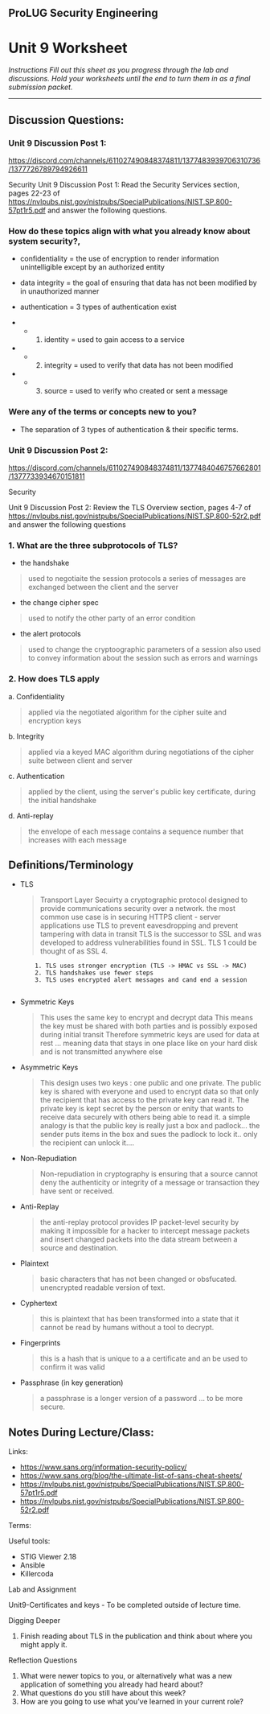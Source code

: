 ## ProLUG Security Engineering

# Unit 9 Worksheet

*Instructions*
*Fill out this sheet as you progress through the lab and discussions. Hold your worksheets until the end to turn them in as a final submission packet.*

---

## Discussion Questions:

### Unit 9 Discussion Post 1:
https://discord.com/channels/611027490848374811/1377483939706310736/1377726789794926611

Security
Unit 9 Discussion Post 1:
Read the Security Services section, pages 22-23 of https://nvlpubs.nist.gov/nistpubs/SpecialPublications/NIST.SP.800-57pt1r5.pdf and answer the following questions.

### How do these topics align with what you already know about system security?,

- confidentiality = the use of encryption to render information unintelligible except by an authorized entity

- data integrity = the goal of ensuring that data has not been modified by in unauthorized manner

- authentication = 3 types of authentication exist
 - - 1. identity = used to gain access to a service
 - - 2. integrity = used to verify that data has not been modified
- - 3. source = used to verify who created or sent a message

### Were any of the terms or concepts new to you?

- The separation of 3 types of authentication & their specific terms.


### Unit 9 Discussion Post 2: 

https://discord.com/channels/611027490848374811/1377484046757662801/1377733934670151811


Security

Unit 9 Discussion Post 2: Review the TLS Overview section, pages 4-7 of https://nvlpubs.nist.gov/nistpubs/SpecialPublications/NIST.SP.800-52r2.pdf and answer the following questions


### 1. What are the three subprotocols of TLS?
- the handshake
> used to negotiaite the session protocols
> a series of messages are exchanged between the client and the server

- the change cipher spec
> used to notify the other party of an error condition

- the alert protocols
> used to change the cryptoographic parameters of a session
> also used to convey information about the session such as errors and warnings


### 2. How does TLS apply
a.    Confidentiality
> applied via the negotiated algorithm for the cipher suite and encryption keys


b.    Integrity
> applied via a keyed MAC algorithm during negotiations of the cipher suite between client and server


c.    Authentication
> applied by the client, using the server's public key certificate, during the initial handshake


d.    Anti-replay
> the envelope of each message contains a sequence number that increases with each message


## Definitions/Terminology

- TLS
	> Transport Layer Secuirty
	> a cryptographic protocol designed to provide communications security over a network.
	> the most common use case is in securing HTTPS
	> client - server applications use TLS to prevent eavesdropping and prevent tampering with data in transit
	> TLS is the successor to SSL and was developed to address vulnerabilities found in SSL.  TLS 1 could be thought of as SSL 4.
	``` Differences between TLS & SSL
		1. TLS uses stronger encryption (TLS -> HMAC vs SSL -> MAC)
		2. TLS handshakes use fewer steps
		3. TLS uses encrypted alert messages and cand end a session


- Symmetric Keys
	> This uses the same key to encrypt and decrypt data
	> This means the key must be shared with both parties and is possibly exposed during initial transit
	> Therefore symmetric keys are used for data at rest ... meaning data that stays in one place like on your hard disk and is not transmitted anywhere else

- Asymmetric Keys
	> This design uses two keys : one public and one private.
	> The public key is shared with everyone and used to encrypt data so that only the recipient that has access to the private key can read it.
	> The private key is kept secret by the person or enity that wants to receive data securely with others being able to read it.
	> a simple analogy is that the public key is really just a box and padlock... the sender puts items in the box and sues the padlock to lock it.. only the recipient can unlock it....

- Non-Repudiation
	> Non-repudiation in cryptography is ensuring that a source cannot deny the authenticity or integrity of a message or transaction they have sent or received.
	> 

- Anti-Replay
    > the anti-replay protocol provides IP packet-level security by making it impossible for a hacker to intercept message packets and insert changed packets into the data stream between a source and destination.

- Plaintext
    > basic characters that has not been changed or obsfucated.
    > unencrypted readable version of text.

- Cyphertext
    > this is plaintext that has been transformed into a state that it cannot be read by humans without a tool to decrypt.

- Fingerprints
    > this is a hash that is unique to a a certificate and an be used to confirm it was valid

- Passphrase (in key generation)
    > a passphrase is a longer version of a password ... to be more secure.








## Notes During Lecture/Class:

Links:
- https://www.sans.org/information-security-policy/
- https://www.sans.org/blog/the-ultimate-list-of-sans-cheat-sheets/
- https://nvlpubs.nist.gov/nistpubs/SpecialPublications/NIST.SP.800-57pt1r5.pdf
- https://nvlpubs.nist.gov/nistpubs/SpecialPublications/NIST.SP.800-52r2.pdf

Terms:

Useful tools:
- STIG Viewer 2.18
- Ansible
- Killercoda


Lab and Assignment

Unit9-Certificates and keys - To be completed outside of lecture time.


Digging Deeper

1. Finish reading about TLS in the publication and think about where you might apply it.


Reflection Questions

1. What were newer topics to you, or alternatively what was a new application of
   something you already had heard about?
2. What questions do you still have about this week?
3. How are you going to use what you’ve learned in your current role?

